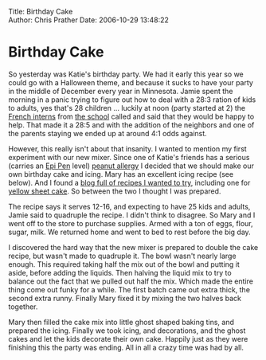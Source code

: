 Title: Birthday Cake  
Author: Chris Prather
Date: 2006-10-29 13:48:22

# Birthday Cake
So yesterday was Katie's birthday party. We had it early this year so we could go with a Halloween theme, and because it sucks to have your party in the middle of December every year in Minnesota. Jamie spent the morning in a panic trying to figure out how to deal with a 28:3 ration of kids to adults, yes that's 28 children ... luckily at noon (party started at 2) the [French interns][7] from [the school][6] called and said that they would be happy to help. That made it a 28:5 and with the addition of the neighbors and one of the parents staying we ended up at around 4:1 odds against.

However, this really isn't about that insanity. I wanted to mention my first experiment with our new mixer. Since one of Katie's friends has a serious (carries an [Epi Pen][2] level) [peanut allergy][3] I decided that we should make our own birthday cake and icing. Mary has an excellent icing recipe (see below). And I found a [blog full of recipes I wanted to try][4], including one for [yellow sheet cake][5]. So between the two I thought I was prepared. 

The recipe says it serves 12-16, and expecting to have 25 kids and adults, Jamie said to quadruple the recipe. I didn't think to disagree. So Mary and I went off to the store to purchase supplies. Armed with a ton of eggs, flour, sugar, milk. We returned home and went to bed to rest before the big day.

I discovered the hard way that the new mixer is prepared to double the cake recipe, but wasn't made to quadruple it. The bowl wasn't nearly large enough. This required taking half the mix out of the bowl and putting it aside, before adding the liquids. Then halving the liquid mix to try to balance out the fact that we pulled out half the mix. Which made the entire thing come out funky for a while. The first batch came out extra thick, the second extra runny. Finally Mary fixed it by mixing the two halves back together. 

Mary then filled the cake mix into little ghost shaped baking tins, and prepared the icing. Finally we took icing, and decorations, and the ghost cakes and let the kids decorate their own cake. Happily just as they were finishing this the party was ending. All in all a crazy time was had by all.

[2]: http://en.wikipedia.org/wiki/EpiPen
[3]: http://en.wikipedia.org/wiki/Peanut_allergy
[4]: http://bakingsheetindex.blogspot.com/2005/07/recipes-by-category.html
[5]: http://bakingsheet.blogspot.com/2005/10/happy-birthday-to-me.html
[6]: http://saintpaul.openguides.org/index.cgi?L'_Etoile_Du_Nord_French_Immersion
[7]: http://www.frenchimmersion.spps.org/Intern_Information.html
